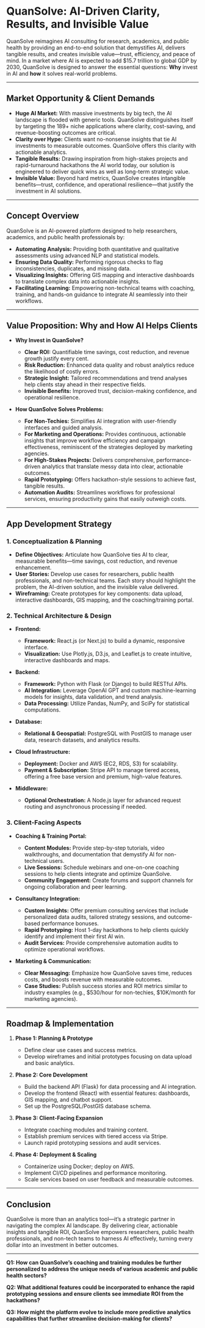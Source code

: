 
# QuanSolve: AI-Driven Clarity, Results, and Invisible Value

QuanSolve reimagines AI consulting for research, academics, and public health by providing an end-to-end solution that demystifies AI, delivers tangible results, and creates invisible value—trust, efficiency, and peace of mind. In a market where AI is expected to add $15.7 trillion to global GDP by 2030, QuanSolve is designed to answer the essential questions: **Why** invest in AI and **how** it solves real-world problems.

---

## Market Opportunity & Client Demands

- **Huge AI Market:** With massive investments by big tech, the AI landscape is flooded with generic tools. QuanSolve distinguishes itself by targeting the 189+ niche applications where clarity, cost-saving, and revenue-boosting outcomes are critical.
- **Clarity over Hype:** Clients want no-nonsense insights that tie AI investments to measurable outcomes. QuanSolve offers this clarity with actionable analytics.
- **Tangible Results:** Drawing inspiration from high-stakes projects and rapid-turnaround hackathons the AI world today, our solution is engineered to deliver quick wins as well as long-term strategic value.
- **Invisible Value:** Beyond hard metrics, QuanSolve creates intangible benefits—trust, confidence, and operational resilience—that justify the investment in AI solutions.

---

## Concept Overview

QuanSolve is an AI-powered platform designed to help researchers, academics, and public health professionals by:

- **Automating Analysis:** Providing both quantitative and qualitative assessments using advanced NLP and statistical models.
- **Ensuring Data Quality:** Performing rigorous checks to flag inconsistencies, duplicates, and missing data.
- **Visualizing Insights:** Offering GIS mapping and interactive dashboards to translate complex data into actionable insights.
- **Facilitating Learning:** Empowering non-technical teams with coaching, training, and hands-on guidance to integrate AI seamlessly into their workflows.

---

## Value Proposition: Why and How AI Helps Clients

- **Why Invest in QuanSolve?**
  - **Clear ROI:** Quantifiable time savings, cost reduction, and revenue growth justify every cent.
  - **Risk Reduction:** Enhanced data quality and robust analytics reduce the likelihood of costly errors.
  - **Strategic Insight:** Tailored recommendations and trend analyses help clients stay ahead in their respective fields.
  - **Invisible Benefits:** Improved trust, decision-making confidence, and operational resilience.

- **How QuanSolve Solves Problems:**
  - **For Non-Techies:** Simplifies AI integration with user-friendly interfaces and guided analysis.
  - **For Marketing and Operations:** Provides continuous, actionable insights that improve workflow efficiency and campaign effectiveness, reminiscent of the strategies deployed by marketing agencies.
  - **For High-Stakes Projects:** Delivers comprehensive, performance-driven analytics that translate messy data into clear, actionable outcomes.
  - **Rapid Prototyping:** Offers hackathon-style sessions to achieve fast, tangible results.
  - **Automation Audits:** Streamlines workflows for professional services, ensuring productivity gains that easily outweigh costs.

---

## App Development Strategy

### 1. Conceptualization & Planning

- **Define Objectives:** Articulate how QuanSolve ties AI to clear, measurable benefits—time savings, cost reduction, and revenue enhancement.
- **User Stories:** Develop use cases for researchers, public health professionals, and non-technical teams. Each story should highlight the problem, the AI-driven solution, and the invisible value delivered.
- **Wireframing:** Create prototypes for key components: data upload, interactive dashboards, GIS mapping, and the coaching/training portal.

### 2. Technical Architecture & Design

- **Frontend:**  
  - **Framework:** React.js (or Next.js) to build a dynamic, responsive interface.
  - **Visualization:** Use Plotly.js, D3.js, and Leaflet.js to create intuitive, interactive dashboards and maps.

- **Backend:**  
  - **Framework:** Python with Flask (or Django) to build RESTful APIs.
  - **AI Integration:** Leverage OpenAI GPT and custom machine-learning models for insights, data validation, and trend analysis.
  - **Data Processing:** Utilize Pandas, NumPy, and SciPy for statistical computations.

- **Database:**  
  - **Relational & Geospatial:** PostgreSQL with PostGIS to manage user data, research datasets, and analytics results.

- **Cloud Infrastructure:**  
  - **Deployment:** Docker and AWS (EC2, RDS, S3) for scalability.
  - **Payment & Subscription:** Stripe API to manage tiered access, offering a free base version and premium, high-value features.

- **Middleware:**  
  - **Optional Orchestration:** A Node.js layer for advanced request routing and asynchronous processing if needed.

### 3. Client-Facing Aspects

- **Coaching & Training Portal:**  
  - **Content Modules:** Provide step-by-step tutorials, video walkthroughs, and documentation that demystify AI for non-technical users.
  - **Live Sessions:** Schedule webinars and one-on-one coaching sessions to help clients integrate and optimize QuanSolve.
  - **Community Engagement:** Create forums and support channels for ongoing collaboration and peer learning.

- **Consultancy Integration:**  
  - **Custom Insights:** Offer premium consulting services that include personalized data audits, tailored strategy sessions, and outcome-based performance bonuses.
  - **Rapid Prototyping:** Host 1-day hackathons to help clients quickly identify and implement their first AI win.
  - **Audit Services:** Provide comprehensive automation audits to optimize operational workflows.

- **Marketing & Communication:**  
  - **Clear Messaging:** Emphasize how QuanSolve saves time, reduces costs, and boosts revenue with measurable outcomes.
  - **Case Studies:** Publish success stories and ROI metrics similar to industry examples (e.g., $530/hour for non-techies, $10K/month for marketing agencies).

---

## Roadmap & Implementation

1. **Phase 1: Planning & Prototype**
   - Define clear use cases and success metrics.
   - Develop wireframes and initial prototypes focusing on data upload and basic analytics.

2. **Phase 2: Core Development**
   - Build the backend API (Flask) for data processing and AI integration.
   - Develop the frontend (React) with essential features: dashboards, GIS mapping, and chatbot support.
   - Set up the PostgreSQL/PostGIS database schema.

3. **Phase 3: Client-Facing Expansion**
   - Integrate coaching modules and training content.
   - Establish premium services with tiered access via Stripe.
   - Launch rapid prototyping sessions and audit services.

4. **Phase 4: Deployment & Scaling**
   - Containerize using Docker; deploy on AWS.
   - Implement CI/CD pipelines and performance monitoring.
   - Scale services based on user feedback and measurable outcomes.

---

## Conclusion

QuanSolve is more than an analytics tool—it’s a strategic partner in navigating the complex AI landscape. By delivering clear, actionable insights and tangible ROI, QuanSolve empowers researchers, public health professionals, and non-tech teams to harness AI effectively, turning every dollar into an investment in better outcomes.

---

**Q1: How can QuanSolve’s coaching and training modules be further personalized to address the unique needs of various academic and public health sectors?**  

  
**Q2: What additional features could be incorporated to enhance the rapid prototyping sessions and ensure clients see immediate ROI from the hackathons?**  

  
**Q3: How might the platform evolve to include more predictive analytics capabilities that further streamline decision-making for clients?**
```

